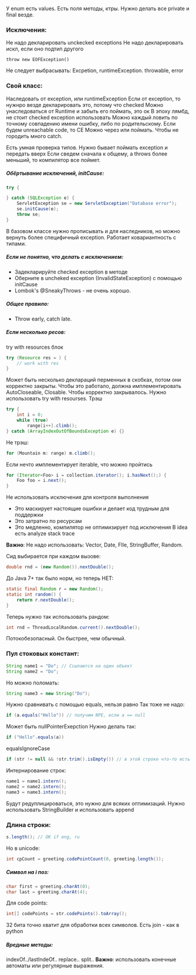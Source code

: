У enum есть values.
Есть поля методы, ктры.
Нужно делать все private и final везде.

### Исключения:
Не надо декларировать unckecked exceptions
Не надо декларировать искл, если оно подтип другого
```
throw new EOFException()
```
Не следует выбрасывать: Excpetion, runtimeException. throwable, error

### Свой класс:
Наследовать от exception, или runtimeException
Если от exception, то нужнро везде декларировать это, потому что checked
Можно унаследоваться от Runtime и забыть его поймать, это ок
В эпоху лямбд, не стоит checked exception использовать
Можно каждый ловить по точному совпадению имени ошибку, либо по родительскому. Если будем unreachable code, то CE
Можно через или поймать. Чтобы не городить много catch.

Есть умная проверка типов. Нужно бывает поймать exception и передать вверх
Если сведем сначала к общему, а throws более меньший, то компилятор все поймет. 

##### Обёртывание исключений, initCause:
```java
try {

} catch (SQLException e) {
	ServletException se = new ServletException("Database error");	
	se.initCause(e);
	throw se;
}
```
В базовом классе нужно прописывать и для наследников, но можно вернуть более специфичный exception.
Работает ковариантность с типами.

##### Если не понятно, что делать с исключением:
* Задекларируйте checked exception в методе
* Оберните в uncheked exception (InvalidStateException) с помощью initCause
* Lombok's @SneakyThrows - не очень хорошо.

##### Общее правило:
* Throw early, catch late.

##### Если несколько ресов:
try with resources блок
```java
try (Resource res = ) {
	// work with res
}
```
Может быть несколько деклараций перменных в скобках, потом они корректно закрыты. 
Чтобы это работало, должна имплементировать AutoCloseable, Closable. Чтобы корректно закрывалось.
Нужно использовать try with resourses.
Трэш
```java
try {
	int i = 0;
	while (true)
		range[i++].climb();
} catch (ArrayIndexOutOfBoundsException e) {}
```
Не трэш:
```java
for (Mountain m: range) m.climb();
```
Если нечто имплементирует iterable, что можно пройтись
```java
for (Iterator<Foo> i = collection.iterator(); i.hasNext();) {
	Foo foo = i.next();
}
```

Не использовать исключения для контроля выполнения
* Это маскирует настоящие ошибки и делает код трудным для поддержки
* Это затратно по ресурсам
* Это медленно, компилятор не оптимизирует под исключения
В idea есть analyze stack trace

**Важно**: Не надо использовать: Vector, Date, FIle, StringBuffer, Random.

Сид выбирается при каждом вызове:
```java
double rnd = (new Random()).nextDouble();
```
До Java 7+ так было норм, но теперь НЕТ:
```java
static final Random r = new Random();
static int random() {
	return r.nextDouble();
}
```

Теперь нужно так использовать рандом:
```java
int rnd = ThreadLocalRandom.current().nextDouble();
```
Потокобезопасный. Он быстрее, чем обычный.

### Пул стоковых констант:
```java
String name1 = "Do"; // Ссылаются на один объект
String name2 = "Do";
```
Но можно поломать:
```java
String name3 = new String("Do");
```
Нужно сравнивать с помощью equals, нельзя равно
Так тоже не надо:
```java
if (a.equals("Hello")) // получим NPE, если a == null
```
Может быть nullPointerExepction
Нужно делать так:
```java
if ("Hello".equals(a)) 
```
equalsIgnoreCase
```java
if (str != null && !str.trim().isEmpty()) // в этой строке что-то есть
```
Интернирование строк:
```java
name1 = name1.intern();
name2 = name2.intern();
name3 = name3.intern();
```
Будут редуплицироваться, это нужно для всяких оптимизаций.
Нужно использовать StringBuilder и использовать append

### Длина строки:
```java
s.length(); // OK if eng, ru
```
Но в unicode:
```java
int cpCount = greeting.codePointCount(0, greeting.length());
```

##### Символ на i поз:
```java
char first = greeting.charAt(0);
char last = greeting.charAt(4);
```
Для code points:
```java
int[] codePoints = str.codePoints().toArray();
```
32 бита точно хватит для обработки всех символов.
Есть join - как в python

##### Вредные методы:
indexOf../lastIndeOf..
replace..
split..
**Важно**: использовать конечные автоматы или регулярные выражения.